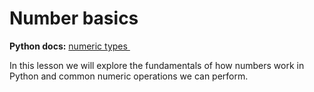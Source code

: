 # Number basics

**Python docs:** [numeric types <img height="12" style="display: inline" src="https://raw.githubusercontent.com/webartifex/intro-to-python/master/static/link_to_py.png">](https://docs.python.org/3/library/stdtypes.html#numeric-types-int-float-complex)

In this lesson we will explore the fundamentals of how numbers work in Python
and common numeric operations we can perform.
